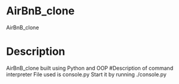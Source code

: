 # AirBnB_clone
AirBnB_clone
# Description
AirBnB_clone built using Python and OOP
#Description of command interpreter
File used is console.py
Start it by running ./console.py

